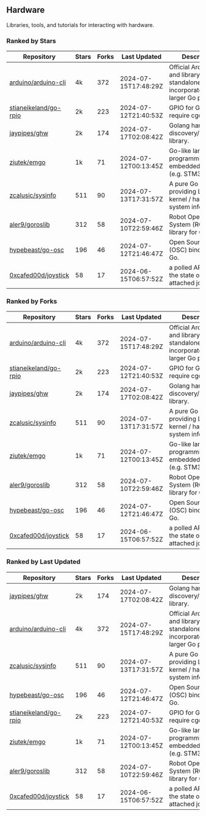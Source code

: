 ## Hardware

Libraries, tools, and tutorials for interacting with hardware.

### Ranked by Stars

| Repository | Stars | Forks | Last Updated | Description | 
|------------|-------|-------|--------------|-------------|
| [arduino/arduino-cli](https://github.com/arduino/arduino-cli) | 4k | 372 | 2024-07-15T17:48:29Z |  Official Arduino CLI and library. Can run standalone, or be incorporated into larger Go projects. |
| [stianeikeland/go-rpio](https://github.com/stianeikeland/go-rpio) | 2k | 223 | 2024-07-12T21:40:53Z |  GPIO for Go, doesn't require cgo. |
| [jaypipes/ghw](https://github.com/jaypipes/ghw) | 2k | 174 | 2024-07-17T02:08:42Z |  Golang hardware discovery/inspection library. |
| [ziutek/emgo](https://github.com/ziutek/emgo) | 1k | 71 | 2024-07-12T00:13:45Z |  Go-like language for programming embedded systems (e.g. STM32 MCU). |
| [zcalusic/sysinfo](https://github.com/zcalusic/sysinfo) | 511 | 90 | 2024-07-13T17:31:57Z |  A pure Go library providing Linux OS / kernel / hardware system information. |
| [aler9/goroslib](https://github.com/aler9/goroslib) | 312 | 58 | 2024-07-10T22:59:46Z |  Robot Operating System (ROS) library for Go. |
| [hypebeast/go-osc](https://github.com/hypebeast/go-osc) | 196 | 46 | 2024-07-12T21:46:47Z |  Open Sound Control (OSC) bindings for Go. |
| [0xcafed00d/joystick](https://github.com/0xcafed00d/joystick) | 58 | 17 | 2024-06-15T06:57:52Z |  a polled API to read the state of an attached joystick. |

### Ranked by Forks

| Repository | Stars | Forks | Last Updated | Description | 
|------------|-------|-------|--------------|-------------|
| [arduino/arduino-cli](https://github.com/arduino/arduino-cli) | 4k | 372 | 2024-07-15T17:48:29Z |  Official Arduino CLI and library. Can run standalone, or be incorporated into larger Go projects. |
| [stianeikeland/go-rpio](https://github.com/stianeikeland/go-rpio) | 2k | 223 | 2024-07-12T21:40:53Z |  GPIO for Go, doesn't require cgo. |
| [jaypipes/ghw](https://github.com/jaypipes/ghw) | 2k | 174 | 2024-07-17T02:08:42Z |  Golang hardware discovery/inspection library. |
| [zcalusic/sysinfo](https://github.com/zcalusic/sysinfo) | 511 | 90 | 2024-07-13T17:31:57Z |  A pure Go library providing Linux OS / kernel / hardware system information. |
| [ziutek/emgo](https://github.com/ziutek/emgo) | 1k | 71 | 2024-07-12T00:13:45Z |  Go-like language for programming embedded systems (e.g. STM32 MCU). |
| [aler9/goroslib](https://github.com/aler9/goroslib) | 312 | 58 | 2024-07-10T22:59:46Z |  Robot Operating System (ROS) library for Go. |
| [hypebeast/go-osc](https://github.com/hypebeast/go-osc) | 196 | 46 | 2024-07-12T21:46:47Z |  Open Sound Control (OSC) bindings for Go. |
| [0xcafed00d/joystick](https://github.com/0xcafed00d/joystick) | 58 | 17 | 2024-06-15T06:57:52Z |  a polled API to read the state of an attached joystick. |

### Ranked by Last Updated

| Repository | Stars | Forks | Last Updated | Description | 
|------------|-------|-------|--------------|-------------|
| [jaypipes/ghw](https://github.com/jaypipes/ghw) | 2k | 174 | 2024-07-17T02:08:42Z |  Golang hardware discovery/inspection library. |
| [arduino/arduino-cli](https://github.com/arduino/arduino-cli) | 4k | 372 | 2024-07-15T17:48:29Z |  Official Arduino CLI and library. Can run standalone, or be incorporated into larger Go projects. |
| [zcalusic/sysinfo](https://github.com/zcalusic/sysinfo) | 511 | 90 | 2024-07-13T17:31:57Z |  A pure Go library providing Linux OS / kernel / hardware system information. |
| [hypebeast/go-osc](https://github.com/hypebeast/go-osc) | 196 | 46 | 2024-07-12T21:46:47Z |  Open Sound Control (OSC) bindings for Go. |
| [stianeikeland/go-rpio](https://github.com/stianeikeland/go-rpio) | 2k | 223 | 2024-07-12T21:40:53Z |  GPIO for Go, doesn't require cgo. |
| [ziutek/emgo](https://github.com/ziutek/emgo) | 1k | 71 | 2024-07-12T00:13:45Z |  Go-like language for programming embedded systems (e.g. STM32 MCU). |
| [aler9/goroslib](https://github.com/aler9/goroslib) | 312 | 58 | 2024-07-10T22:59:46Z |  Robot Operating System (ROS) library for Go. |
| [0xcafed00d/joystick](https://github.com/0xcafed00d/joystick) | 58 | 17 | 2024-06-15T06:57:52Z |  a polled API to read the state of an attached joystick. |

